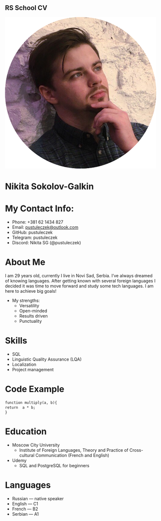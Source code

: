 ## RS School CV

![CV profile picture](profile-picture.png)

# Nikita Sokolov-Galkin

# My Contact Info:
* Phone: +381 62 1434 827
* Email: pustuleczek@outlook.com
* GitHub: pustuleczek
* Telegram: pustuleczek
* Discord: Nikita SG (@pustuleczek)

# About Me

I am 29 years old, currently I live in Novi Sad, Serbia. I’ve always dreamed of knowing languages. After getting known with several foreign languages I decided it was time to move forward and study some tech languages. I am here to achieve big goals!
* My strengths:
    - Versatility
    - Open-minded
    - Results driven
    - Punctuality

# Skills
* SQL
* Linguistic Quality Assurance (LQA) 
* Localization
* Project management

# Code Example

```
function multiply(a, b){
return  a * b;
}
```
# Education
* Moscow City University
    - Institute of Foreign Languages, Theory and Practice of Cross-cultural Communication (French and English)
* Udemy
    - SQL and PostgreSQL for beginners

# Languages
* Russian — native speaker
* English — C1
* French — B2
* Serbian — A1